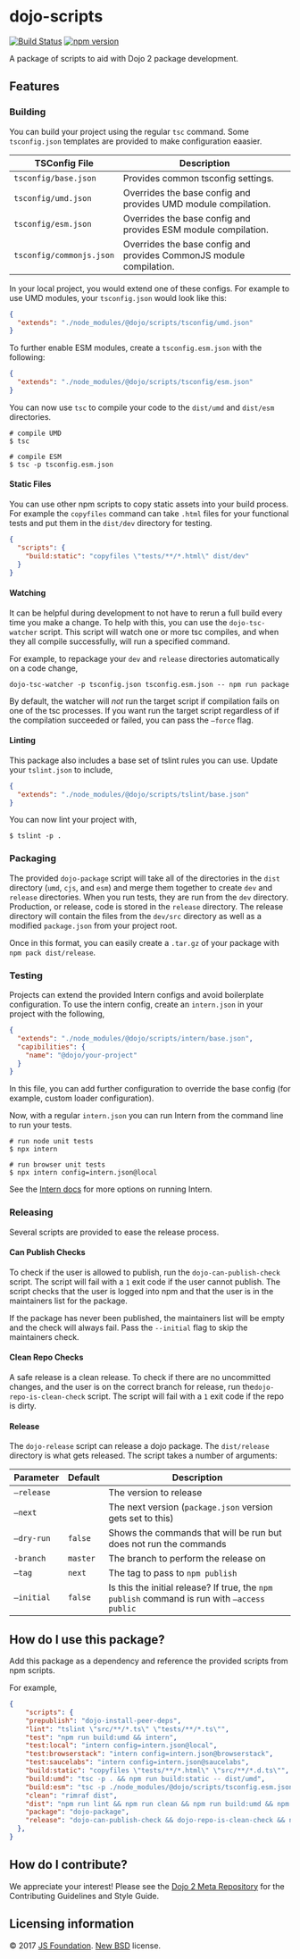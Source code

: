 # dojo-scripts


[![Build Status](https://travis-ci.org/dojo/scripts.svg?branch=master)](https://travis-ci.org/dojo/scripts )
[![npm version](https://badge.fury.io/js/dojo-scripts.svg)](http://badge.fury.io/js/dojo-scripts)

A package of scripts to aid with Dojo 2 package development.

## Features

### Building

You can build your project using the regular `tsc` command. Some `tsconfig.json` templates are provided to make configuration eaasier.

| TSConfig File            | Description                              |
| ------------------------ | ---------------------------------------- |
| `tsconfig/base.json`     | Provides common tsconfig settings.       |
| `tsconfig/umd.json`      | Overrides the base config and provides UMD module compilation. |
| `tsconfig/esm.json`      | Overrides the base config and provides ESM module compilation. |
| `tsconfig/commonjs.json` | Overrides the base config and provides CommonJS module compilation. |

In your local project, you would extend one of these configs. For example to use UMD modules, your `tsconfig.json` would look like this:

```json
{
  "extends": "./node_modules/@dojo/scripts/tsconfig/umd.json"
}
```

To further enable ESM modules, create a `tsconfig.esm.json` with the following:

```json
{
  "extends": "./node_modules/@dojo/scripts/tsconfig/esm.json"
}
```

You can now use `tsc` to compile your code to the `dist/umd` and `dist/esm` directories.

```shell
# compile UMD
$ tsc

# compile ESM
$ tsc -p tsconfig.esm.json
```

#### Static Files

You can use other npm scripts to copy static assets into your build process. For example the `copyfiles` command can take `.html` files for your functional tests and put them in the `dist/dev` directory for testing.

```json
{
  "scripts": {
    "build:static": "copyfiles \"tests/**/*.html\" dist/dev"
  }
}
```

#### Watching

It can be helpful during development to not have to rerun a full build every time you make a change. To help with this, you can use the `dojo-tsc-watcher` script. This script will watch one or more tsc compiles, and when they all compile successfully, will run a specified command.

For example, to repackage your `dev` and `release` directories automatically on a code change,

```shell
dojo-tsc-watcher -p tsconfig.json tsconfig.esm.json -- npm run package
```

By default, the watcher will *not* run the target script if compilation fails on one of the tsc processes. If you want run the target script regardless of if the compilation succeeded or failed, you can pass the `—force` flag.

#### Linting

This package also includes a base set of tslint rules you can use. Update your `tslint.json` to include,

```json
{
  "extends": "./node_modules/@dojo/scripts/tslint/base.json"
}
```

You can now lint your project with,

```shell
$ tslint -p .
```

### Packaging

The provided `dojo-package` script will take all of the directories in the `dist` directory (`umd`, `cjs`, and `esm`) and merge them together to create  `dev` and `release` directories. When you run tests, they are run from the `dev` directory. Production, or release, code is stored in the `release` directory. The release directory will contain the files from the `dev/src` directory as well as a modified `package.json` from your project root.

Once in this format, you can easily create a `.tar.gz` of your package with `npm pack dist/release`.

### Testing

Projects can extend the provided Intern configs and avoid boilerplate configuration. To use the intern config, create an `intern.json` in your project with the following,

```json
{
  "extends": "./node_modules/@dojo/scripts/intern/base.json",
  "capibilities": {
    "name": "@dojo/your-project"
  }
}
```

In this file, you can add further configuration to override the base config (for example, custom loader configuration).

Now, with a regular `intern.json` you can run Intern from the command line to run your tests.

```shell
# run node unit tests
$ npx intern

# run browser unit tests
$ npx intern config=intern.json@local
```

See the [Intern docs](https://github.com/theintern/intern/blob/master/docs/running.md) for more options on running Intern.

### Releasing

Several scripts are provided to ease the release process.

#### Can Publish Checks

To check if the user is allowed to publish, run the `dojo-can-publish-check` script. The script will fail with a `1` exit code if the user cannot publish. The script checks that the user is logged into npm and that the user is in the maintainers list for the package.

If the package has never been published, the maintainers list will be empty and the check will always fail. Pass the `--initial` flag to skip the maintainers check.

#### Clean Repo Checks

A safe release is a clean release. To check if there are no uncommitted changes, and the user is on the correct branch for release, run the`dojo-repo-is-clean-check` script. The script will fail with a `1` exit code if the repo is dirty.

#### Release

The `dojo-release` script can release a dojo package. The `dist/release` directory is what gets released. The script takes a number of arguments:

| Parameter  | Default | Description                              |
| ---------- | ------- | ---------------------------------------- |
| `—release` |         | The version to release                   |
| `—next`    |         | The next version (`package.json` version gets set to this) |
| `—dry-run` | `false` | Shows the commands that will be run but does not run the commands |
| `-branch`  | `master`| The branch to perform the release on |
| `—tag`     | `next`  | The tag to pass to `npm publish`         |
| `—initial` | `false` | Is this the initial release? If true, the `npm publish` command is run with `—access public` |

## How do I use this package?

Add this package as a dependency and reference the provided scripts from npm scripts.

For example,

```json
{
    "scripts": {
    "prepublish": "dojo-install-peer-deps",
    "lint": "tslint \"src/**/*.ts\" \"tests/**/*.ts\"",
    "test": "npm run build:umd && intern",
    "test:local": "intern config=intern.json@local",
    "test:browserstack": "intern config=intern.json@browserstack",
    "test:saucelabs": "intern config=intern.json@saucelabs",
    "build:static": "copyfiles \"tests/**/*.html\" \"src/**/*.d.ts\"",
    "build:umd": "tsc -p . && npm run build:static -- dist/umd",
    "build:esm": "tsc -p ./node_modules/@dojo/scripts/tsconfig.esm.json && npm run build:static -- dist/esm",
    "clean": "rimraf dist",
    "dist": "npm run lint && npm run clean && npm run build:umd && npm run build:esm && npm run package",
    "package": "dojo-package",
    "release": "dojo-can-publish-check && dojo-repo-is-clean-check && npm run dist && npm run package && dojo-release"
  },
}
```

## How do I contribute?

We appreciate your interest!  Please see the [Dojo 2 Meta Repository](https://github.com/dojo/meta#readme) for the
Contributing Guidelines and Style Guide.

## Licensing information

© 2017 [JS Foundation](https://js.foundation/). [New BSD](http://opensource.org/licenses/BSD-3-Clause) license.
